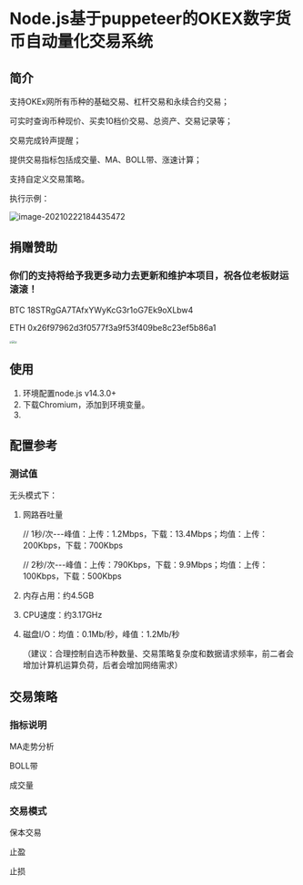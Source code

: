 # Node.js基于puppeteer的OKEX数字货币自动量化交易系统



## 简介

支持OKEx网所有币种的基础交易、杠杆交易和永续合约交易；

可实时查询币种现价、买卖10档价交易、总资产、交易记录等；

交易完成铃声提醒；

提供交易指标包括成交量、MA、BOLL带、涨速计算；

支持自定义交易策略。

执行示例：

![image-20210222184435472](C:\Users\Administrator.win10-2020HODKP\AppData\Roaming\Typora\typora-user-images\image-20210222184435472.png)



## 捐赠赞助

### 你们的支持将给予我更多动力去更新和维护本项目，祝各位老板财运滚滚！

BTC		18STRgGA7TAfxYWyKcG3r1oG7Ek9oXLbw4

ETH		0x26f97962d3f0577f3a9f53f409be8c23ef5b86a1



<img src="C:\Users\Administrator.win10-2020HODKP\Desktop\21416111191512.png" style="zoom:25%;" /><img src="C:\Users\Administrator.win10-2020HODKP\Desktop\1613996549510.jpg" style="zoom:33%;" /><img src="C:\Users\Administrator.win10-2020HODKP\Desktop\mm_facetoface_collect_qrcode_1613996567000.png" style="zoom:25%;" />



## 使用

1. 环境配置node.js v14.3.0+
2. 下载Chromium，添加到环境变量。
3. 



## 配置参考

### 测试值

无头模式下：

1. 网路吞吐量

   // 1秒/次---峰值：上传：1.2Mbps，下载：13.4Mbps；均值：上传：200Kbps，下载：700Kbps

   // 2秒/次---峰值：上传：790Kbps，下载：9.9Mbps；均值：上传：100Kbps，下载：500Kbps

2. 内存占用：约4.5GB

3. CPU速度：约3.17GHz

4. 磁盘I/O：均值：0.1Mb/秒，峰值：1.2Mb/秒

   （建议：合理控制自选币种数量、交易策略复杂度和数据请求频率，前二者会增加计算机运算负荷，后者会增加网络需求）

## 交易策略

### 指标说明

MA走势分析

BOLL带

成交量

### 交易模式

保本交易

止盈

止损

